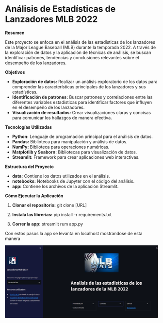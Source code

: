 # Análisis de Estadísticas de Lanzadores MLB 2022

**Resumen**

Este proyecto se enfoca en el análisis de las estadísticas de los lanzadores de la Major League Baseball (MLB) durante la temporada 2022. A través de la exploración de datos y la aplicación de técnicas de análisis, se buscan identificar patrones, tendencias y conclusiones relevantes sobre el desempeño de los lanzadores.

**Objetivos**
* **Exploración de datos:** Realizar un análisis exploratorio de los datos para comprender las características principales de los lanzadores y sus estadísticas.
* **Identificación de patrones:** Buscar patrones y correlaciones entre las diferentes variables estadísticas para identificar factores que influyen en el desempeño de los lanzadores.
* **Visualización de resultados:** Crear visualizaciones claras y concisas para comunicar los hallazgos de manera efectiva.

**Tecnologías Utilizadas**
* **Python:** Lenguaje de programación principal para el análisis de datos.
* **Pandas:** Biblioteca para manipulación y análisis de datos.
* **NumPy:** Biblioteca para operaciones numéricas.
* **Matplotlib y Seaborn:** Bibliotecas para visualización de datos.
* **Streamlit:** Framework para crear aplicaciones web interactivas.

**Estructura del Proyecto**
* **data:** Contiene los datos utilizados en el análisis.
* **notebooks:** Notebooks de Jupyter con el código del análisis.
* **app:** Contiene los archivos de la aplicación Streamlit.

**Cómo Ejecutar la Aplicación**
1. **Clonar el repositorio:**
    git clone [URL]

2. **Instala las librerias:**
    pip install -r requirements.txt

3. **Correr la app:**
    streamlit rum app.py

Con estos pasos la app se levanta en localhost mostrandose de esta manera 

![Pagina principal](imagenes/image.png)


